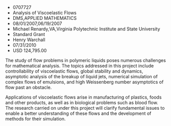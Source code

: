 
* 0707727
* Analysis of Viscoelastic Flows
* DMS,APPLIED MATHEMATICS
* 08/01/2007,06/19/2007
* Michael Renardy,VA,Virginia Polytechnic Institute and State University
* Standard Grant
* Henry Warchall
* 07/31/2010
* USD 124,795.00

The study of flow problems in polymeric liquids poses numerous challenges for
mathematical analysis. The topics addressed in this project include
controllability of viscoelastic flows, global stability and dynamics, asymptotic
analysis of the breakup of liquid jets, numerical simulation of complex flows of
emulsions, and high Weissenberg number asymptotics of flow past an obstacle.

Applications of viscoelastic flows arise in manufacturing of plastics, foods and
other products, as well as in biological problems such as blood flow. The
research carried on under this project will clarify fundamental issues to enable
a better understanding of these flows and the development of methods for their
simulation.
